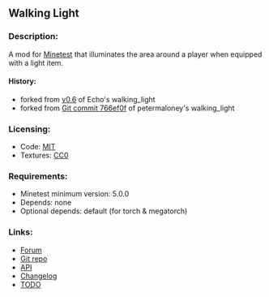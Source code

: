 ## Walking Light

### Description:

A mod for [Minetest][] that illuminates the area around a player when equipped with a light item.

#### History:

- forked from [v0.6][forum] of Echo's walking_light
- forked from [Git commit 766ef0f](https://github.com/petermaloney/walking_light/tree/766ef0f) of petermaloney's walking_light

### Licensing:

- Code: [MIT](LICENSE.txt)
- Textures: [CC0](https://creativecommons.org/publicdomain/zero/1.0/legalcode)

### Requirements:

- Minetest minimum version: 5.0.0
- Depends: none
- Optional depends: default (for torch & megatorch)

### Links:

- [Forum][forum]
- [Git repo](https://github.com/AntumMT/mod-walking_light)
- [API](https://antummt.github.io/mod-walking_light/docs/api.html)
- [Changelog](changelog.txt)
- [TODO](TODO.txt)


[Minetest]: http://minetest.net/
[forum]: https://forum.minetest.net/viewtopic.php?t=2621
